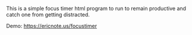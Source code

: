 This is a simple focus timer html program to run to remain productive and catch one from getting distracted.

Demo: https://ericnote.us/focustimer